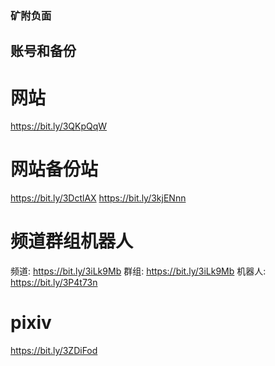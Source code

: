 ### 矿附负面

<!--
**kuangfufumian/kuangfufumian** is a ✨ _special_ ✨ repository because its `README.md` (this file) appears on your GitHub profile.

Here are some ideas to get you started:

- 🔭 I’m currently working on ...
- 🌱 I’m currently learning ...
- 👯 I’m looking to collaborate on ...
- 🤔 I’m looking for help with ...
- 💬 Ask me about ...
- 📫 How to reach me: ...
- 😄 Pronouns: ...
- ⚡ Fun fact: ...
-->
## 账号和备份
# 网站
https://bit.ly/3QKpQqW
# 网站备份站
https://bit.ly/3DctlAX
https://bit.ly/3kjENnn
# 频道群组机器人
频道: https://bit.ly/3iLk9Mb
群组: https://bit.ly/3iLk9Mb
机器人: https://bit.ly/3P4t73n
# pixiv
https://bit.ly/3ZDiFod
